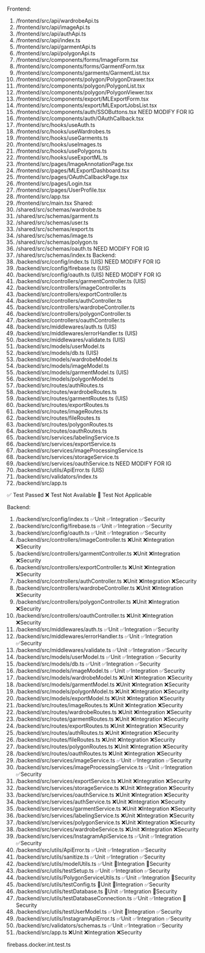Frontend:
1. /frontend/src/api/wardrobeApi.ts
2. /frontend/src/api/imageApi.ts
3. /frontend/src/api/authApi.ts
4. /frontend/src/api/index.ts
5. /frontend/src/api/garmentApi.ts
6. /frontend/src/api/polygonApi.ts
7. /frontend/src/components/forms/ImageForm.tsx
8. /frontend/src/components/forms/GarmentForm.tsx
9. /frontend/src/components/garments/GarmentList.tsx
10. /frontend/src/components/polygon/PolygonDrawer.tsx
11. /frontend/src/components/polygon/PolygonList.tsx
12. /frontend/src/components/polygon/PolygonViewer.tsx
13. /frontend/src/components/export/MLExportForm.tsx
14. /frontend/src/components/export/MLExportJobsList.tsx
15. /frontend/src/components/auth/SSOButtons.tsx NEED MODIFY FOR IG
16. /frontend/src/components/auth/OAuthCallback.tsx
17. /frontend/src/hooks/useAuth.ts
18. /frontend/src/hooks/useWardrobes.ts
19. /frontend/src/hooks/useGarments.ts
20. /frontend/src/hooks/useImages.ts
21. /frontend/src/hooks/usePolygons.ts
22. /frontend/src/hooks/useExportML.ts
23. /frontend/src/pages/ImageAnnotationPage.tsx
24. /frontend/src/pages/MLExportDashboard.tsx
25. /frontend/src/pages/OAuthCallbackPage.tsx
26. /frontend/src/pages/Login.tsx
27. /frontend/src/pages/UserProfile.tsx 
28. /frontend/src/app.tsx
29. /frontend/src/main.tsx
Shared:
1. /shared/src/schemas/wardrobe.ts
2. /shared/src/schemas/garment.ts
3. /shared/src/schemas/user.ts
4. /shared/src/schemas/export.ts
5. /shared/src/schemas/image.ts
6. /shared/src/schemas/polygon.ts
7. /shared/src/schemas/oauth.ts NEED MODIFY FOR IG
8. /shared/src/schemas/index.ts
Backend:
1. /backend/src/config/index.ts (UIS) NEED MODIFY FOR IG
2. /backend/src/config/firebase.ts (UIS) 
3. /backend/src/config/oauth.ts (UIS) NEED MODIFY FOR IG
4. /backend/src/controllers/garmentController.ts (UIS)
5. /backend/src/controllers/imageController.ts
6. /backend/src/controllers/exportController.ts
7. /backend/src/controllers/authController.ts
8. /backend/src/controllers/wardrobeController.ts
9. /backend/src/controllers/polygonController.ts
10. /backend/src/controllers/oauthController.ts
11. /backend/src/middlewares/auth.ts (UIS)
12. /backend/src/middlewares/errorHandler.ts (UIS)
13. /backend/src/middlewares/validate.ts (UIS)
14. /backend/src/models/userModel.ts
15. /backend/src/models/db.ts (UIS)
16. /backend/src/models/wardrobeModel.ts
17. /backend/src/models/imageModel.ts
18. /backend/src/models/garmentModel.ts (UIS)
19. /backend/src/models/polygonModel.ts
20. /backend/src/routes/authRoutes.ts
21. /backend/src/routes/wardrobeRoutes.ts
22. /backend/src/routes/garmentRoutes.ts (UIS)
23. /backend/src/routes/exportRoutes.ts
24. /backend/src/routes/imageRoutes.ts
25. /backend/src/routes/fileRoutes.ts
26. /backend/src/routes/polygonRoutes.ts
27. /backend/src/routes/oauthRoutes.ts
28. /backend/src/services/labelingService.ts
29. /backend/src/services/exportService.ts
30. /backend/src/services/imageProcessingService.ts
31. /backend/src/services/storageService.ts
32. /backend/src/services/oauthService.ts NEED MODIFY FOR IG
33. /backend/src/utils/ApiError.ts (UIS)
34. /backend/src/validators/index.ts
35. /backend/src/app.ts


























✅ Test Passed
❌ Test Not Available
🔔 Test Not Applicable

Backend:
1. /backend/src/config/index.ts                           ✅Unit ✅Integration ✅Security
2. /backend/src/config/firebase.ts                        ✅Unit ✅Integration ✅Security
3. /backend/src/config/oauth.ts                           ✅Unit ✅Integration ✅Security
4. /backend/src/controllers/imageController.ts            ❌Unit ❌Integration ❌Security 
5. /backend/src/controllers/garmentController.ts          ❌Unit ❌Integration ❌Security  
6. /backend/src/controllers/exportController.ts           ❌Unit ❌Integration ❌Security
7. /backend/src/controllers/authController.ts             ❌Unit ❌Integration ❌Security
8. /backend/src/controllers/wardrobeController.ts         ❌Unit ❌Integration ❌Security
9. /backend/src/controllers/polygonController.ts          ❌Unit ❌Integration ❌Security
10. /backend/src/controllers/oauthController.ts           ❌Unit ❌Integration ❌Security
11. /backend/src/middlewares/auth.ts                      ✅Unit ✅Integration ✅Security
12. /backend/src/middlewares/errorHandler.ts              ✅Unit ✅Integration ✅Security
13. /backend/src/middlewares/validate.ts                  ✅Unit ✅Integration ✅Security
14. /backend/src/models/userModel.ts                      ✅Unit ✅Integration ✅Security
15. /backend/src/models/db.ts                             ✅Unit ✅Integration ✅Security
16. /backend/src/models/imageModel.ts                     ✅Unit ✅Integration ✅Security
17. /backend/src/models/wardrobeModel.ts                  ❌Unit ❌Integration ❌Security
18. /backend/src/models/garmentModel.ts                   ❌Unit ❌Integration ❌Security
19. /backend/src/models/polygonModel.ts                   ❌Unit ❌Integration ❌Security
20. /backend/src/models/exportModel.ts                    ❌Unit ❌Integration ❌Security
21. /backend/src/routes/imageRoutes.ts                    ❌Unit ❌Integration ❌Security
22. /backend/src/routes/wardrobeRoutes.ts                 ❌Unit ❌Integration ❌Security
23. /backend/src/routes/garmentRoutes.ts                  ❌Unit ❌Integration ❌Security
24. /backend/src/routes/exportRoutes.ts                   ❌Unit ❌Integration ❌Security
25. /backend/src/routes/authRoutes.ts                     ❌Unit ❌Integration ❌Security
26. /backend/src/routes/fileRoutes.ts                     ❌Unit ❌Integration ❌Security
27. /backend/src/routes/polygonRoutes.ts                  ❌Unit ❌Integration ❌Security
28. /backend/src/routes/oauthRoutes.ts                    ❌Unit ❌Integration ❌Security
29. /backend/src/services/imageService.ts                 ✅Unit ✅Integration ✅Security
30. /backend/src/services/imageProcessingService.ts       ✅Unit ✅Integration ✅Security
31. /backend/src/services/exportService.ts                ❌Unit ❌Integration ❌Security
32. /backend/src/services/storageService.ts               ❌Unit ❌Integration ❌Security
33. /backend/src/services/oauthService.ts                 ❌Unit ❌Integration ❌Security
34. /backend/src/services/authService.ts                  ❌Unit ❌Integration ❌Security
35. /backend/src/services/garmentService.ts               ❌Unit ❌Integration ❌Security
36. /backend/src/services/labelingService.ts              ❌Unit ❌Integration ❌Security
37. /backend/src/services/polygonService.ts               ❌Unit ❌Integration ❌Security
38. /backend/src/services/wardrobeService.ts              ❌Unit ❌Integration ❌Security
39. /backend/src/services/InstagramApiService.ts          ✅Unit ✅Integration ✅Security
40. /backend/src/utils/ApiError.ts                        ✅Unit ✅Integration ✅Security
41. /backend/src/utils/sanitize.ts                        ✅Unit ✅Integration ✅Security
42. /backend/src/utils/modelUtils.ts                      ✅Unit 🔔Integration 🔔Security
43. /backend/src/utils/testSetup.ts                       ✅Unit ✅Integration ✅Security
44. /backend/src/utils/PolygonServiceUtils.ts             ✅Unit ✅Integration 🔔Security
45. /backend/src/utils/testConfig.ts                      🔔Unit 🔔Integration ✅Security
46. /backend/src/utils/testDatabase.ts                    🔔Unit ✅Integration 🔔Security
47. /backend/src/utils/testDatabaseConnection.ts          ✅Unit ✅Integration 🔔Security
48. /backend/src/utils/testUserModel.ts                   ✅Unit 🔔Integration ✅Security
49. /backend/src/utils/InstagramApiError.ts               ✅Unit ✅Integration ✅Security
50. /backend/src/validators/schemas.ts                    ✅Unit ✅Integration ✅Security
51. /backend/src/app.ts                                   ❌Unit ❌Integration ❌Security

firebass.docker.int.test.ts